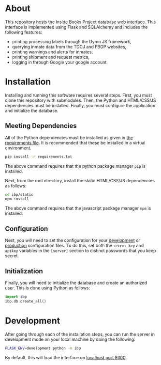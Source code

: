 # About

This repository hosts the Inside Books Project database web interface.
This interface is implemented using Flask and SQLAlchemy and includes the following features:

- printing processing labels through the Dymo JS framework,
- querying inmate data from the TDCJ and FBOP websites,
- printing warnings and alerts for inmates,
- printing shipment and request metrics,
- logging in through Google your google account.

# Installation

Installing and running this software requires several steps.
First, you must clone this repository with submodules.
Then, the Python and HTML/CSS/JS dependencies must be installed.
Finally, you must configure the application and initialize the database.

## Meeting Dependencies

All of the Python dependencies must be installed as given in [the requirements file](requirements.txt).
It is recommended that these be installed in a virtual environment.

```bash
pip install -r requirements.txt
```

The above command requires that the python package manager `pip` is installed.

Next, from the root directory, install the static HTML/CSS/JS dependencies as follows:

```bash
cd ibp/static
npm install
```

The above command requires that the javascript package manager `npm` is installed.

## Configuration

Next, you will need to set the configuration for your [development](conf/dev.conf) or [production](conf/production.conf) configuration files.
To do this, set both the `secret_key` and `apikey` variables in the `[server]` section to distinct passwords that you keep secret.

## Initialization

Finally, you will need to initialize the database and create an authorized user.
This is done using Python as follows:

```python
import ibp
ibp.db.create_all()
```

# Development

After going through each of the installation steps,
you can run the server in development mode on your local machine by doing the following:

```bash
FLASK_ENV=development python -m ibp
```

By default, this will load the interface on [localhost port 8000](http://localhost:8000).
